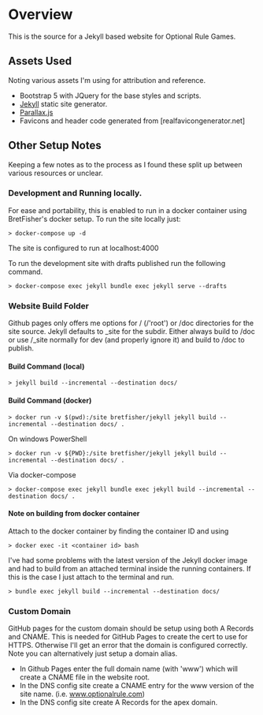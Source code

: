 # Overview

This is the source for a Jekyll based website for Optional Rule Games.

## Assets Used
Noting various assets I'm using for attribution and reference.
* Bootstrap 5 with JQuery for the base styles and scripts.
* [Jekyll](https://jekyllrb.com/) static site generator.
* [Parallax.js](https://pixelcog.github.io/parallax.js/)
* Favicons and header code generated from [realfavicongenerator.net]

## Other Setup Notes

Keeping a few notes as to the process as I found these split up between various resources or unclear.

### Development and Running locally.

For ease and portability, this is enabled to run in a docker container using BretFisher's docker 
setup.  To run the site locally just:
```
> docker-compose up -d
```
The site is configured to run at localhost:4000

To run the development site with drafts published run the following command.
```
> docker-compose exec jekyll bundle exec jekyll serve --drafts
```

### Website Build Folder

Github pages only offers me options for / (/'root') or /doc directories for the site source.  Jekyll defaults to _site for the subdir.  Either always build to /doc or use /_site normally for dev (and properly ignore it) and build to /doc to publish.

#### Build Command (local)
```
> jekyll build --incremental --destination docs/
```
#### Build Command (docker)

```
> docker run -v $(pwd):/site bretfisher/jekyll jekyll build --incremental --destination docs/ .
```
On windows PowerShell
```
> docker run -v ${PWD}:/site bretfisher/jekyll jekyll build --incremental --destination docs/ .
```
Via docker-compose
```
> docker-compose exec jekyll bundle exec jekyll build --incremental --destination docs/ .
```

#### Note on building from docker container

Attach to the docker container by finding the container ID and using
```
> docker exec -it <container id> bash
```

I've had some problems with the latest version of the Jekyll docker image and had to build from an attached terminal inside the running containers.  If this is the case I just attach to the terminal and run.
```
> bundle exec jekyll build --incremental --destination docs/
```

### Custom Domain

GitHub pages for the custom domain should be setup using both A Records and CNAME.  This is needed for GitHub Pages to create the cert to use for HTTPS.  Otherwise I'll get an error that the domain is configured correctly.  Note you can alternatively just setup a domain alias.

* In Github Pages enter the full domain name (with 'www') which will create a CNAME file in the website root.
* In the DNS config site create a CNAME entry for the www version of the site name. (i.e. www.optionalrule.com)
* In the DNS config site create A Records for the apex domain.